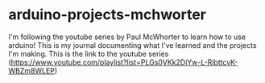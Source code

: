 # arduino-projects-mchworter
I'm following the youtube series by Paul McWhorter to learn how to use arduino! This is my journal documenting what I've learned and the projects I'm making.
This is the link to the youtube series (https://www.youtube.com/playlist?list=PLGs0VKk2DiYw-L-RibttcvK-WBZm8WLEP)
